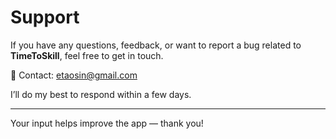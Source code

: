 # Support

If you have any questions, feedback, or want to report a bug related to **TimeToSkill**, feel free to get in touch.

📧 Contact: etaosin@gmail.com

I’ll do my best to respond within a few days.

---

Your input helps improve the app — thank you!
